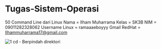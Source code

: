 # Tugas-Sistem-Operasi
50 Command Line dari Linux
Nama = Ilham Muharrama
Kelas = SK3B
NIM = 09011282328062
Username Linux = ramaaaeboyyy
Gmail RedHat = Ilhammuharrama17@gmail.com







![1  cd - Berpindah direktori](https://github.com/user-attachments/assets/3d41d294-b874-4acd-95a2-f19540cbef36)

